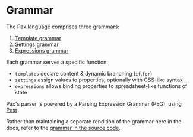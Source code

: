 # Grammar

The Pax language comprises three grammars:
 1. [Template grammar](https://github.com/paxengine/pax/blob/master/pax-lang/src/pax.pest#L08)
 2. [Settings grammar](https://github.com/paxengine/pax/blob/master/pax-lang/src/pax.pest#L75)
 3. [Expressions grammar](https://github.com/paxengine/pax/blob/master/pax-lang/src/pax.pest#L169)

Each grammar serves a specific function:
 - `templates` declare content & dynamic branching (`if`,`for`)
 - `settings` assign values to properties, optionally with CSS-like syntax
 - `expressions` allows binding properties to spreadsheet-like functions of state

Pax's parser is powered by a Parsing Expression Grammar (PEG), using [Pest](https://pest.rs/)

Rather than maintaining a separate rendition of the grammar here in the docs, refer to the [grammar in the source code](https://github.com/paxengine/pax/blob/master/pax-lang/src/pax.pest).